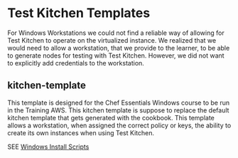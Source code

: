 # Test Kitchen Templates

For Windows Workstations we could not find a reliable way of allowing for Test
Kitchen to operate on the virtualized instance. We realized that we would need
to allow a workstation, that we provide to the learner, to be able to generate
nodes for testing with Test Kitchen. However, we did not want to explicitly add
credentials to the workstation.

## kitchen-template

This template is designed for the Chef Essentials Windows course to be run
in the Training AWS. This kitchen template is suppose to replace the default
kitchen template that gets generated with the cookbook. This template allows
a workstation, when assigned the correct policy or keys, the ability to create
its own instances when using Test Kitchen.

SEE [Windows Install Scripts](../scripts)
